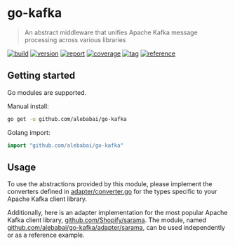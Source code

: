 # go-kafka

> An abstract middleware that unifies Apache Kafka message processing across various libraries

[![build](https://img.shields.io/github/actions/workflow/status/alebabai/go-kafka/ci.yml)](https://github.com/alebabai/go-kafka/actions?query=workflow%3ACI)
[![version](https://img.shields.io/github/go-mod/go-version/alebabai/go-kafka)](https://go.dev/)
[![report](https://goreportcard.com/badge/github.com/alebabai/go-kafka)](https://goreportcard.com/report/github.com/alebabai/go-kafka)
[![coverage](https://img.shields.io/codecov/c/github/alebabai/go-kafka)](https://codecov.io/github/alebabai/go-kafka)
[![tag](https://img.shields.io/github/tag/alebabai/go-kafka.svg)](https://github.com/alebabai/go-kafka/tags)
[![reference](https://pkg.go.dev/badge/github.com/alebabai/go-kafka.svg)](https://pkg.go.dev/github.com/alebabai/go-kafka)

## Getting started

Go modules are supported.  

Manual install:

```bash
go get -u github.com/alebabai/go-kafka
```

Golang import:

```go
import "github.com/alebabai/go-kafka"
```

## Usage

To use the abstractions provided by this module, please implement the converters defined in [adapter/converter.go](./adapter/converter.go) for the types specific to your Apache Kafka client library.

Additionally, here is an adapter implementation for the most popular Apache Kafka client library, [github.com/Shopify/sarama](github.com/Shopify/sarama). The module, named [github.com/alebabai/go-kafka/adapter/sarama](./adapter/sarama), can be used independently or as a reference example.
